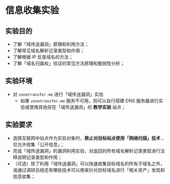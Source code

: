 # 信息收集实验

## 实验目的

* 了解「域传送漏洞」原理和利用方法；
* 了解常见域名解析记录类型和作用；
* 了解根据 IP 反查域名的方法；
* 了解「域名归属权」验证的常见方法原理和脆弱性分析；

## 实验环境

* 对 `zonetransfer.me` 进行「域传送漏洞」实验
    * 如果 `zonetransfer.me` 服务不可用，则可以自行搭建 DNS 服务器进行实验或使用其他存在「域传送漏洞」的 **教学实验** 站点；

## 实验要求

* 选择互联网中站点作为实验对象时，**禁止对目标站点使用「网络扫描」技术** ，仅允许收集「公开信息」；
* 完成「域传送漏洞」的漏洞利用实验，对返回的所有域名解析记录类型进行注释说明记录类型和作用；
* （可选）除了利用「域传送漏洞」可以快速收集目标域名的所有子域名之外，请通过调研总结还有哪些技术可以用来针对目标域名进行「相关资产」发现和信息收集；

